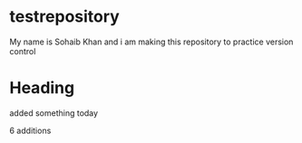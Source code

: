# testrepository
My name is Sohaib Khan and i am making this repository to practice version control
# Heading

added something today





6 additions
